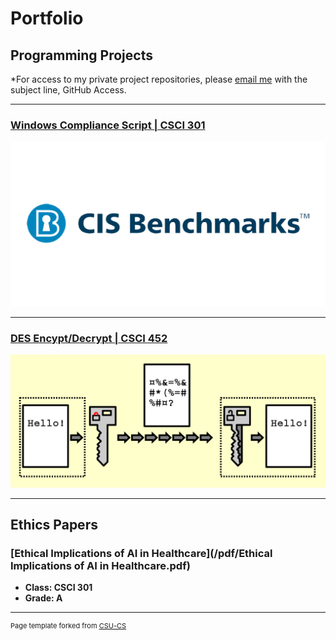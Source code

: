 Portfolio
=========

Programming Projects
--------------------

*For access to my private project repositories, please [email me](mailto:richardprice.cyber@gmail.com) with the subject line, GitHub Access.

---
### [Windows Compliance Script | CSCI 301 ](project1)

![Project 1 Thumbnail Name](images/CISpic.png)

---
### [DES Encypt/Decrypt | CSCI 452](project2)

![Project 2 Thumbnail Name](images/DESpic.png)

---

Ethics Papers
-------------

### [Ethical Implications of AI in Healthcare](/pdf/Ethical Implications of AI in Healthcare.pdf)

-   **Class: CSCI 301**  
-   **Grade: A**

---

<p style="font-size:11px">Page template forked from <a href="https://github.com/csu-cs/csci-portfolio">CSU-CS</a></p>
<!-- Remove above link if you don't want to attributive -->
